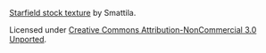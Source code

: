[Starfield stock texture](http://smattila.deviantart.com/art/Starfield-stock-154786926) by Smattila.

Licensed under [Creative Commons Attribution-NonCommercial 3.0 Unported](http://creativecommons.org/licenses/by-nc/3.0/).